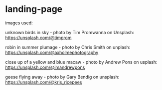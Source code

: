 # landing-page


images used:

unknown birds in sky - photo by Tim Promwanna on Unsplash:
https://unsplash.com/@timprom

robin in summer plumage - photo by Chris Smith on unplash:
https://unsplash.com/@axholmephotography

close up of a yellow and blue macaw - photo by Andrew Pons on usplash:
https://unsplash.com/@imandrewpons

geese flying away - photo by Gary Bendig on unsplash:
https://unsplash.com/@kris_ricepees
